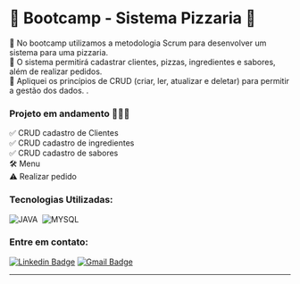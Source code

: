 <h1>🍕 Bootcamp - Sistema Pizzaria 🍕</h1>
<p>📌 No bootcamp utilizamos a metodologia Scrum para desenvolver um sistema para uma pizzaria. <br>
📌 O sistema permitirá cadastrar clientes, pizzas, ingredientes e sabores, além de realizar pedidos. <br>
📌 Apliquei os princípios de CRUD (criar, ler, atualizar e deletar) para permitir a gestão dos dados. .</p>

### Projeto em andamento 👷🏼‍♂️
✅ CRUD cadastro de Clientes <br>
✅ CRUD cadastro de ingredientes <br>
✅ CRUD cadastro de sabores<br>
🛠️ Menu <br>
⚠️ Realizar pedido <br>

### Tecnologias Utilizadas:
![JAVA](https://img.shields.io/badge/-JAVA-0D1117?style=for-the-badge&logo=java&logoColor=1572B6&labelColor=0D1117)&nbsp;
![MYSQL](https://img.shields.io/badge/-MYSQL-0D1117?style=for-the-badge&logo=mysql&labelColor=0D1117)&nbsp;

### Entre em contato:
[![Linkedin Badge](https://img.shields.io/badge/-Thais-blue?style=flat-square&logo=Linkedin&logoColor=white&link=https://www.linkedin.com/in/thaisreisiviera/)](https://www.linkedin.com/in/thaisreisiviera/)
[![Gmail Badge](https://img.shields.io/badge/-tdrv05@outlook.com-c14438?style=flat-square&logo=Gmail&logoColor=white&link=mailto:tdrv05@outlook.com)](mailto:tdrv05@outlook.com)
<hr>
